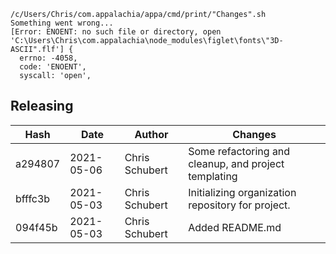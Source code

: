 ```
/c/Users/Chris/com.appalachia/appa/cmd/print/"Changes".sh
Something went wrong...
[Error: ENOENT: no such file or directory, open 'C:\Users\Chris\com.appalachia\node_modules\figlet\fonts\"3D-ASCII".flf'] {
  errno: -4058,
  code: 'ENOENT',
  syscall: 'open',
```
## Releasing
| Hash | Date | Author | Changes |
|------|------|--------|---------|
| a294807 | 2021-05-06 | Chris Schubert | Some refactoring and cleanup, and project templating |
| bfffc3b | 2021-05-03 | Chris Schubert | Initializing organization repository for project. |
| 094f45b | 2021-05-03 | Chris Schubert | Added README.md |
